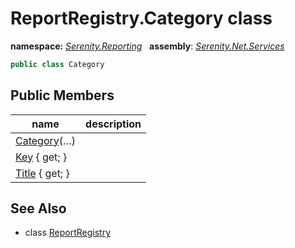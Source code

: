 # ReportRegistry.Category class
**namespace:** *[Serenity.Reporting](../README.md#serenity.reporting-namespace)*   **assembly**: *[Serenity.Net.Services](../README.md)*

```csharp
public class Category
```

## Public Members

| name | description |
| --- | --- |
| [Category](ReportRegistry.Category/Category.md)(…) |  |
| [Key](ReportRegistry.Category/Key.md) { get; } |  |
| [Title](ReportRegistry.Category/Title.md) { get; } |  |

## See Also

* class [ReportRegistry](ReportRegistry.md)